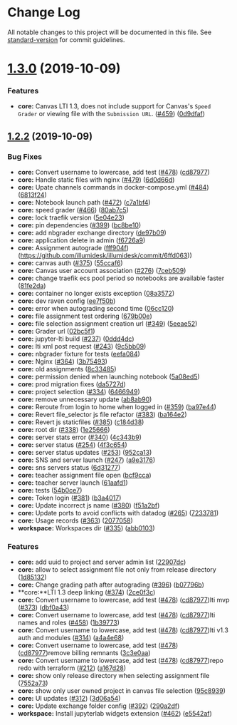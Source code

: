 # Change Log

All notable changes to this project will be documented in this file. See [standard-version](https://github.com/conventional-changelog/standard-version) for commit guidelines.

# [1.3.0](https://github.com/illumidesk/illumidesk/compare/v1.2.2...v1.3.0) (2019-10-09)

### Features

* **core:** Canvas LTI 1.3, does not include support for Canvas's `Speed Grader` or viewing file with the `Submission URL`. ([#459](https://github.com/illumidesk/illumidesk/issues/459)) ([0d9dfaf](https://github.com/illumidesk/illumidesk/commit/0d9dfaf))


## [1.2.2](https://github.com/illumidesk/illumidesk/compare/v1.1.0...v1.2.2) (2019-10-09)

### Bug Fixes

* **core:** Convert username to lowercase, add test ([#478](https://github.com/illumidesk/illumidesk/issues/478)) ([cd87977](https://github.com/illumidesk/illumidesk/commit/cd87977))
* **core:** Handle static files with nginx ([#479](https://github.com/illumidesk/illumidesk/issues/479)) ([6d0d66d](https://github.com/illumidesk/illumidesk/commit/6d0d66d))
* **core:** Upate channels commands in docker-compose.yml ([#484](https://github.com/illumidesk/illumidesk/issues/484)) ([6813f24](https://github.com/illumidesk/illumidesk/commit/6813f24))
* **core:** Notebook launch path ([#472](https://github.com/illumidesk/illumidesk/issues/472)) ([c7a1bf4](https://github.com/illumidesk/illumidesk/commit/c7a1bf4))
* **core:** speed grader ([#466](https://github.com/illumidesk/illumidesk/issues/466)) ([80ab7c5](https://github.com/illumidesk/illumidesk/commit/80ab7c5))
* **core:** lock traefik version ([5e04e23](https://github.com/illumidesk/illumidesk/commit/5e04e23))
* **core:** pin dependencies ([#399](https://github.com/illumidesk/illumidesk/issues/399)) ([bc8be10](https://github.com/illumidesk/illumidesk/commit/bc8be10))
* **core:** add nbgrader exchange directory ([de97b09](https://github.com/illumidesk/illumidesk/commit/de97b09))
* **core:** application delete in admin ([f6726a9](https://github.com/illumidesk/illumidesk/commit/f6726a9))
* **core:** Assignment autograde ([fff904f](https://github.com/illumidesk/illumidesk/commit/fff904f))
(https://github.com/illumidesk/illumidesk/commit/6ffd063))
* **core:** canvas auth ([#375](https://github.com/illumidesk/illumidesk/issues/375)) ([55ccaf6](https://github.com/illumidesk/illumidesk/commit/55ccaf6))
* **core:** Canvas user account association  ([#276](https://github.com/illumidesk/illumidesk/issues/276)) ([7ceb509](https://github.com/illumidesk/illumidesk/commit/7ceb509))
* **core:** change traefik ecs pool period so notebooks are available faster ([81fe2da](https://github.com/illumidesk/illumidesk/commit/81fe2da))
* **core:** container no longer exists exception ([08a3572](https://github.com/illumidesk/illumidesk/commit/08a3572))
* **core:** dev raven config ([ee7f50b](https://github.com/illumidesk/illumidesk/commit/ee7f50b))
* **core:** error when autograding second time ([06cc120](https://github.com/illumidesk/illumidesk/commit/06cc120))
* **core:** file assignment test ordering ([679b00e](https://github.com/illumidesk/illumidesk/commit/679b00e))
* **core:** file selection assignment creation url ([#349](https://github.com/illumidesk/illumidesk/issues/349)) ([5eeae52](https://github.com/illumidesk/illumidesk/commit/5eeae52))
* **core:** Grader url ([02bc5f1](https://github.com/illumidesk/illumidesk/commit/02bc5f1))
* **core:** jupyter-lti build ([#237](https://github.com/illumidesk/illumidesk/issues/237)) ([0ddd4dc](https://github.com/illumidesk/illumidesk/commit/0ddd4dc))
* **core:** lti xml post request ([#243](https://github.com/illumidesk/illumidesk/issues/243)) ([9c5bb09](https://github.com/illumidesk/illumidesk/commit/9c5bb09))
* **core:** nbgrader fixture for tests ([eefa084](https://github.com/illumidesk/illumidesk/commit/eefa084))
* **core:** Nginx ([#364](https://github.com/illumidesk/illumidesk/issues/364)) ([3b75493](https://github.com/illumidesk/illumidesk/commit/3b75493))
* **core:** old assignments ([8c33485](https://github.com/illumidesk/illumidesk/commit/8c33485))
* **core:** permission denied when launching notebook ([5a08ed5](https://github.com/illumidesk/illumidesk/commit/5a08ed5))
* **core:** prod migration fixes ([da5727d](https://github.com/illumidesk/illumidesk/commit/da5727d))
* **core:** project selection ([#334](https://github.com/illumidesk/illumidesk/issues/334)) ([6466949](https://github.com/illumidesk/illumidesk/commit/6466949))
* **core:** remove unnecessary update ([ab8ab90](https://github.com/illumidesk/illumidesk/commit/ab8ab90))
* **core:** Reroute from login to home when logged in ([#359](https://github.com/illumidesk/illumidesk/issues/359)) ([ba97e44](https://github.com/illumidesk/illumidesk/commit/ba97e44))
* **core:** Revert file_selector js file refactor ([#383](https://github.com/illumidesk/illumidesk/issues/383)) ([ba164e2](https://github.com/illumidesk/illumidesk/commit/ba164e2))
* **core:** Revert js staticfiles ([#385](https://github.com/illumidesk/illumidesk/issues/385)) ([c184d38](https://github.com/illumidesk/illumidesk/commit/c184d38))
* **core:** root dir ([#338](https://github.com/illumidesk/illumidesk/issues/338)) ([1e25666](https://github.com/illumidesk/illumidesk/commit/1e25666))
* **core:** server stats error ([#340](https://github.com/illumidesk/illumidesk/issues/340)) ([4c343b9](https://github.com/illumidesk/illumidesk/commit/4c343b9))
* **core:** server status ([#254](https://github.com/illumidesk/illumidesk/issues/254)) ([4f3c654](https://github.com/illumidesk/illumidesk/commit/4f3c654))
* **core:** server status updates ([#253](https://github.com/illumidesk/illumidesk/issues/253)) ([952ca13](https://github.com/illumidesk/illumidesk/commit/952ca13))
* **core:** SNS and server launch ([#247](https://github.com/illumidesk/illumidesk/issues/247)) ([a9e3176](https://github.com/illumidesk/illumidesk/commit/a9e3176))
* **core:** sns servers status ([6d31277](https://github.com/illumidesk/illumidesk/commit/6d31277))
* **core:** teacher assignment file open ([bcf9cca](https://github.com/illumidesk/illumidesk/commit/bcf9cca))
* **core:** teacher server launch ([61aafd1](https://github.com/illumidesk/illumidesk/commit/61aafd1))
* **core:** tests ([54b0ce7](https://github.com/illumidesk/illumidesk/commit/54b0ce7))
* **core:** Token login ([#381](https://github.com/illumidesk/illumidesk/issues/381)) ([b3a4017](https://github.com/illumidesk/illumidesk/commit/b3a4017))
* **core:** Update incorrect js name ([#380](https://github.com/illumidesk/illumidesk/issues/380)) ([f51a2bf](https://github.com/illumidesk/illumidesk/commit/f51a2bf))
* **core:** Update ports to avoid conflicts with datadog ([#265](https://github.com/illumidesk/illumidesk/issues/265)) ([7233781](https://github.com/illumidesk/illumidesk/commit/7233781))
* **core:** Usage records ([#363](https://github.com/illumidesk/illumidesk/issues/363)) ([2077058](https://github.com/illumidesk/illumidesk/commit/2077058))
* **workspace:** Workspaces dir ([#335](https://github.com/illumidesk/illumidesk/issues/335)) ([abb0103](https://github.com/illumidesk/illumidesk/commit/abb0103))


### Features

* **core:** add uuid to project and server admin list ([22907dc](https://github.com/illumidesk/illumidesk/commit/22907dc))
* **core:** allow to select assignment file not only from release directory ([1d85132](https://github.com/illumidesk/illumidesk/commit/1d85132))
* **core:** Change grading path after autograding ([#396](https://github.com/illumidesk/illumidesk/issues/396)) ([b07796b](https://github.com/illumidesk/illumidesk/commit/b07796b))
* **core:**LTI 1.3 deep linking ([#374](https://github.com/illumidesk/illumidesk/issues/374)) ([2ce0f3c](https://github.com/illumidesk/illumidesk/commit/2ce0f3c))
* **core:** Convert username to lowercase, add test ([#478](https://github.com/illumidesk/illumidesk/issues/478)) ([cd87977](https://github.com/illumidesk/illumidesk/commit/cd87977))lti mvp ([#373](https://github.com/illumidesk/illumidesk/issues/373)) ([dbf0a43](https://github.com/illumidesk/illumidesk/commit/dbf0a43))
* **core:** Convert username to lowercase, add test ([#478](https://github.com/illumidesk/illumidesk/issues/478)) ([cd87977](https://github.com/illumidesk/illumidesk/commit/cd87977))lti names and roles ([#458](https://github.com/illumidesk/illumidesk/issues/458)) ([1b39773](https://github.com/illumidesk/illumidesk/commit/1b39773))
* **core:** Convert username to lowercase, add test ([#478](https://github.com/illumidesk/illumidesk/issues/478)) ([cd87977](https://github.com/illumidesk/illumidesk/commit/cd87977))lti v1.3 auth and modules ([#314](https://github.com/illumidesk/illumidesk/issues/314)) ([a4a4e68](https://github.com/illumidesk/illumidesk/commit/a4a4e68))
* **core:** Convert username to lowercase, add test ([#478](https://github.com/illumidesk/illumidesk/issues/478)) ([cd87977](https://github.com/illumidesk/illumidesk/commit/cd87977))remove billing remnants ([3c3e0aa](https://github.com/illumidesk/illumidesk/commit/3c3e0aa))
* **core:** Convert username to lowercase, add test ([#478](https://github.com/illumidesk/illumidesk/issues/478)) ([cd87977](https://github.com/illumidesk/illumidesk/commit/cd87977))repo redo with terraform ([#212](https://github.com/illumidesk/illumidesk/issues/212)) ([a167d28](https://github.com/illumidesk/illumidesk/commit/a167d28))
* **core:** show only release directory when selecting assignment file ([7552a73](https://github.com/illumidesk/illumidesk/commit/7552a73))
* **core:** show only user owned project in canvas file selection ([95c8939](https://github.com/illumidesk/illumidesk/commit/95c8939))
* **core:** UI updates ([#312](https://github.com/illumidesk/illumidesk/issues/312)) ([3d06a54](https://github.com/illumidesk/illumidesk/commit/3d06a54))
* **core:** Update exchange folder config ([#392](https://github.com/illumidesk/illumidesk/issues/392)) ([290a2df](https://github.com/illumidesk/illumidesk/commit/290a2df))
* **workspace:** Install jupyterlab widgets extension ([#462](https://github.com/illumidesk/illumidesk/issues/462)) ([e5542af](https://github.com/illumidesk/illumidesk/commit/e5542af))
